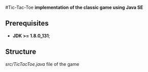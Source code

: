 #Tic-Tac-Toe 
**implementation of the classic game using Java SE**
## Prerequisites
* **JDK >= 1.8.0_131**;
## Structure
*src/TicTacToe.java* file of the game  